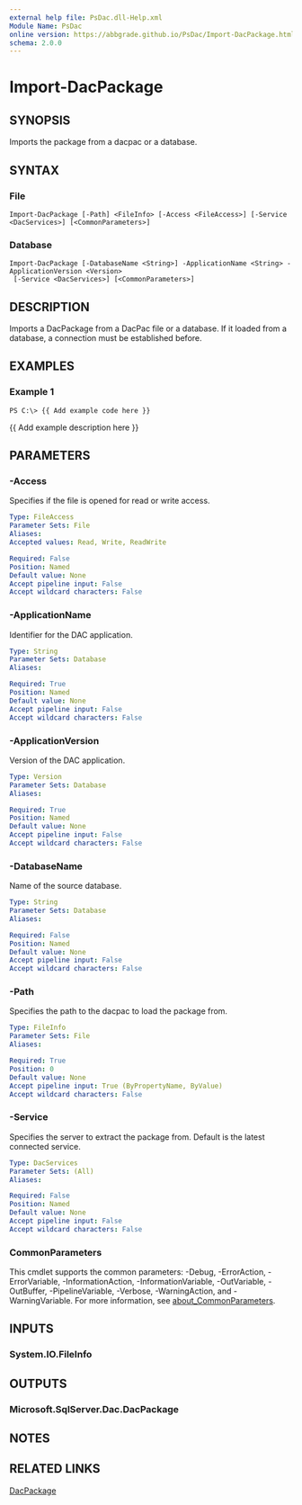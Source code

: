 ```yaml
---
external help file: PsDac.dll-Help.xml
Module Name: PsDac
online version: https://abbgrade.github.io/PsDac/Import-DacPackage.html
schema: 2.0.0
---
```


# Import-DacPackage

## SYNOPSIS
Imports the package from a dacpac or a database.

## SYNTAX

### File
```
Import-DacPackage [-Path] <FileInfo> [-Access <FileAccess>] [-Service <DacServices>] [<CommonParameters>]
```

### Database
```
Import-DacPackage [-DatabaseName <String>] -ApplicationName <String> -ApplicationVersion <Version>
 [-Service <DacServices>] [<CommonParameters>]
```

## DESCRIPTION
Imports a DacPackage from a DacPac file or a database.
If it loaded from a database, a connection must be established before.

## EXAMPLES

### Example 1
```
PS C:\> {{ Add example code here }}
```

{{ Add example description here }}

## PARAMETERS

### -Access
Specifies if the file is opened for read or write access.

```yaml
Type: FileAccess
Parameter Sets: File
Aliases:
Accepted values: Read, Write, ReadWrite

Required: False
Position: Named
Default value: None
Accept pipeline input: False
Accept wildcard characters: False
```

### -ApplicationName
Identifier for the DAC application.

```yaml
Type: String
Parameter Sets: Database
Aliases:

Required: True
Position: Named
Default value: None
Accept pipeline input: False
Accept wildcard characters: False
```

### -ApplicationVersion
Version of the DAC application.

```yaml
Type: Version
Parameter Sets: Database
Aliases:

Required: True
Position: Named
Default value: None
Accept pipeline input: False
Accept wildcard characters: False
```

### -DatabaseName
Name of the source database.

```yaml
Type: String
Parameter Sets: Database
Aliases:

Required: False
Position: Named
Default value: None
Accept pipeline input: False
Accept wildcard characters: False
```

### -Path
Specifies the path to the dacpac to load the package from.

```yaml
Type: FileInfo
Parameter Sets: File
Aliases:

Required: True
Position: 0
Default value: None
Accept pipeline input: True (ByPropertyName, ByValue)
Accept wildcard characters: False
```

### -Service
Specifies the server to extract the package from.
Default is the latest connected service.

```yaml
Type: DacServices
Parameter Sets: (All)
Aliases:

Required: False
Position: Named
Default value: None
Accept pipeline input: False
Accept wildcard characters: False
```

### CommonParameters
This cmdlet supports the common parameters: -Debug, -ErrorAction, -ErrorVariable, -InformationAction, -InformationVariable, -OutVariable, -OutBuffer, -PipelineVariable, -Verbose, -WarningAction, and -WarningVariable. For more information, see [about_CommonParameters](http://go.microsoft.com/fwlink/?LinkID=113216).

## INPUTS

### System.IO.FileInfo
## OUTPUTS

### Microsoft.SqlServer.Dac.DacPackage
## NOTES

## RELATED LINKS

[DacPackage](https://docs.microsoft.com/en-us/dotnet/api/microsoft.sqlserver.dac.dacpackage)

